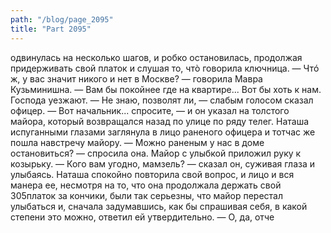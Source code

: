 ```yaml
---
path: "/blog/page_2095"
title: "Part 2095"
---
```


одвинулась на несколько шагов, и робко остановилась, продолжая придерживать свой платок и слушая то, чтò говорила ключница.
— Чтó ж, у вас значит никого и нет в Москве? — говорила Мавра Кузьминишна. — Вам бы покойнее где на квартире... Вот бы хоть к нам. Господа уезжают.
— Не знаю, позволят ли, — слабым голосом сказал офицер. — Вот начальник... спросите, — и он указал на толстого майора, который возвращался назад по улице по ряду телег.
Наташа испуганными глазами заглянула в лицо раненого офицера и тотчас же пошла навстречу майору.
— Можно раненым у нас в доме остановиться? — спросила она.
Майор с улыбкой приложил руку к козырьку.
— Кого вам угодно, мамзель? — сказал он, суживая глаза и улыбаясь.
Наташа спокойно повторила свой вопрос, и лицо и вся манера ее, несмотря на то, что она продолжала держать свой 305платок за кончики, были так серьезны, что майор перестал улыбаться и, сначала задумавшись, как бы спрашивая себя, в какой степени это можно, ответил ей утвердительно.
— О, да, отче
